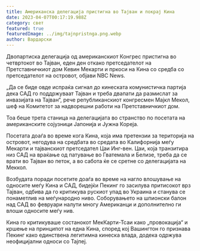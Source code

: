 ```yaml
---
title: Американска делегација пристигна во Тајван и покрај Кина
date: 2023-04-07T00:17:19.988Z
category: свет
featured: true
featuredImage: ../img/tajnpristnga.png.webp
author: Вардарски
---
```


Двопартиска делегација од американскиот Конгрес пристигна во четвртокот во Тајван, еден ден откако претседателот на Претставничкиот дом Кевин Мекарти и пркоси на Кина со средба со претседателот на островот, објави NBC News.

„Да се ​​биде овде испраќа сигнал до кинеската комунистичка партија дека САД го поддржуваат Тајван и треба двапати да размислат за инвазијата на Тајван“, рече републиканскиот конгресмен Мајкл Мекол, шеф на Комитетот за надворешни работи на Претставничкиот дом.

Тоа беше трета станица на делегацијата во странство по посетата на американските сојузници Јапонија и Јужна Кореја.

Посетата доаѓа во време кога Кина, која има претензии за територија на островот, негодува на средбата во средата во Калифорнија меѓу Мекарти и тајванскиот претседател Цаи Инг-вен. Цаи, која транзитира низ САД на враќање од патување во Гватемала и Белизе, треба да се врати во Тајван во петок, а во сабота ќе се сретне со делегацијата на Меккол.

Возбудата поради посетите доаѓа во време на нагло влошување на односите меѓу Кина и САД, бидејќи Пекинг го засилува притисокот врз Тајван, одбива да го критикува рускиот упад во Украина и станува се понаметлив на меѓународно ниво. Соборувањето на шпионски балон над САД во февруари налути многу Американци и дополнително ги влоши односите меѓу нив.

Кина го критикуваше состанокот МекКарти-Тсаи како „провокација“ и кршење на принципот на една Кина, според кој Вашингтон го признава Пекинг како единствена легитимна кинеска влада, додека одржува неофицијални односи со Тајпеј.
